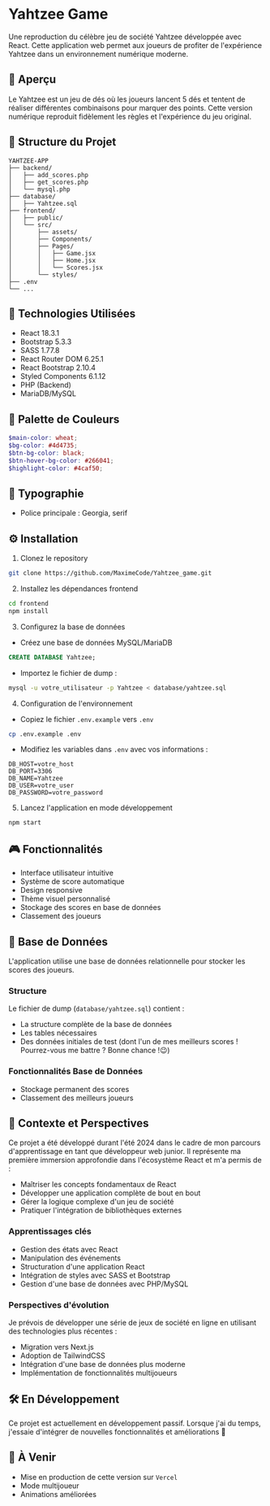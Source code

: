 # Yahtzee Game

Une reproduction du célèbre jeu de société Yahtzee développée avec React. Cette application web permet aux joueurs de profiter de l'expérience Yahtzee dans un environnement numérique moderne.

## 🎲 Aperçu

Le Yahtzee est un jeu de dés où les joueurs lancent 5 dés et tentent de réaliser différentes combinaisons pour marquer des points. Cette version numérique reproduit fidèlement les règles et l'expérience du jeu original.

## 📁 Structure du Projet

```
YAHTZEE-APP
├── backend/
│   ├── add_scores.php
│   ├── get_scores.php
│   └── mysql.php
├── database/
│   ├── Yahtzee.sql
├── frontend/
│   ├── public/
│   └── src/
│       ├── assets/
│       ├── Components/
│       ├── Pages/
│       │   ├── Game.jsx
│       │   ├── Home.jsx
│       │   └── Scores.jsx
│       └── styles/
├── .env
└── ...
```

## 🚀 Technologies Utilisées

- React 18.3.1
- Bootstrap 5.3.3
- SASS 1.77.8
- React Router DOM 6.25.1
- React Bootstrap 2.10.4
- Styled Components 6.1.12
- PHP (Backend)
- MariaDB/MySQL

## 🎨 Palette de Couleurs

```scss
$main-color: wheat;
$bg-color: #4d4735;
$btn-bg-color: black;
$btn-hover-bg-color: #266041;
$highlight-color: #4caf50;
```

## 📜 Typographie

- Police principale : Georgia, serif

## ⚙️ Installation

1. Clonez le repository

```bash
git clone https://github.com/MaximeCode/Yahtzee_game.git
```

2. Installez les dépendances frontend

```bash
cd frontend
npm install
```

3. Configurez la base de données

- Créez une base de données MySQL/MariaDB

```sql
CREATE DATABASE Yahtzee;
```

- Importez le fichier de dump :

```bash
mysql -u votre_utilisateur -p Yahtzee < database/yahtzee.sql
```

4. Configuration de l'environnement

- Copiez le fichier `.env.example` vers `.env`

```bash
cp .env.example .env
```

- Modifiez les variables dans `.env` avec vos informations :

```env
DB_HOST=votre_host
DB_PORT=3306
DB_NAME=Yahtzee
DB_USER=votre_user
DB_PASSWORD=votre_password
```

5. Lancez l'application en mode développement

```bash
npm start
```

## 🎮 Fonctionnalités

- Interface utilisateur intuitive
- Système de score automatique
- Design responsive
- Thème visuel personnalisé
- Stockage des scores en base de données
- Classement des joueurs

## 💾 Base de Données

L'application utilise une base de données relationnelle pour stocker les scores des joueurs.

### Structure

Le fichier de dump (`database/yahtzee.sql`) contient :

- La structure complète de la base de données
- Les tables nécessaires
- Des données initiales de test (dont l'un de mes meilleurs scores ! Pourrez-vous me battre ? Bonne chance !😉)

### Fonctionnalités Base de Données

- Stockage permanent des scores
- Classement des meilleurs joueurs

## 📝 Contexte et Perspectives

Ce projet a été développé durant l'été 2024 dans le cadre de mon parcours d'apprentissage en tant que développeur web junior. Il représente ma première immersion approfondie dans l'écosystème React et m'a permis de :

- Maîtriser les concepts fondamentaux de React
- Développer une application complète de bout en bout
- Gérer la logique complexe d'un jeu de société
- Pratiquer l'intégration de bibliothèques externes

### Apprentissages clés

- Gestion des états avec React
- Manipulation des événements
- Structuration d'une application React
- Intégration de styles avec SASS et Bootstrap
- Gestion d'une base de données avec PHP/MySQL

### Perspectives d'évolution

Je prévois de développer une série de jeux de société en ligne en utilisant des technologies plus récentes :

- Migration vers Next.js
- Adoption de TailwindCSS
- Intégration d'une base de données plus moderne
- Implémentation de fonctionnalités multijoueurs

## 🛠️ En Développement

Ce projet est actuellement en développement passif. Lorsque j'ai du temps, j'essaie d'intégrer de nouvelles fonctionnalités et améliorations 🔧

## 🎯 À Venir

- Mise en production de cette version sur `Vercel`
- Mode multijoueur
- Animations améliorées

